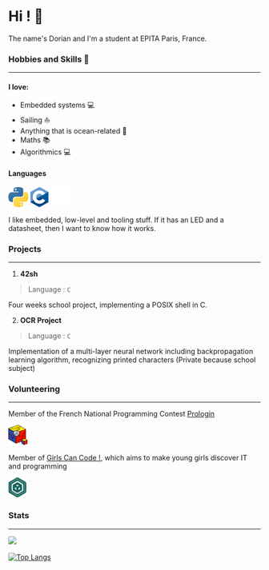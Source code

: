 # Hi ! 👋

The name's Dorian and I'm a student at EPITA Paris, France.

### Hobbies and Skills 🎯
---

#### I love:
- Embedded systems 💻
- Sailing ⛵
- Anything that is ocean-related 🌊
- Maths  📚
- Algorithmics 💻

#### Languages

<img src="python_logo.png" height="40"> <img src="c_logo.png" height="40"> <img src="rust_logo.png" height="40">

I like embedded, low-level and tooling stuff. If it has an LED and a datasheet, then I want to know how it works.

### Projects
---

1. **42sh**
> Language : `C`

Four weeks school project, implementing a POSIX shell in C.


2. **OCR Project**
> Language : `C`

Implementation of a multi-layer neural network including backpropagation learning algorithm, recognizing printed characters
(Private because school subject)

### Volunteering
---

Member of the French National Programming Contest [Prologin](https://prologin.org)

<img src="prologin_logo.png" height="40">

Member of [Girls Can Code !](https://girlscancode.fr), which aims to make young girls discover IT and programming

<img src="gcc_logo.png" height="40">

### Stats
---

[
<img src="https://github-readme-stats.vercel.app/api?username=RenjiSann&show_icons=true&count_private=true&bg_color=1d2229&hide_border=true&text_color=c9d1d9">](https://github.com/RenjiSann)

[![Top Langs](https://github-readme-stats.vercel.app/api/top-langs/?username=RenjiSann&layout=compact&bg_color=1d2229&text_color=c9d1d9&hide_border=true&exclude_repo=.dotfiles)](https://github.com/RenjiSann)


